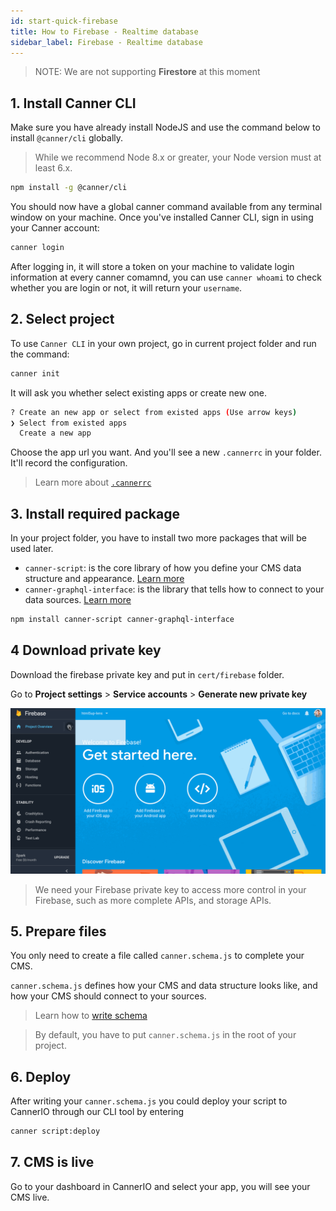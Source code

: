 ```yaml
---
id: start-quick-firebase
title: How to Firebase - Realtime database
sidebar_label: Firebase - Realtime database
---
```


> NOTE: We are not supporting **Firestore** at this moment

## 1. Install Canner CLI

Make sure you have already install NodeJS and use the command below to install `@canner/cli` globally.

> While we recommend Node 8.x or greater, your Node version must at least 6.x.

```sh
npm install -g @canner/cli
```

You should now have a global canner command available from any terminal window on your machine. Once you've installed Canner CLI, sign in using your Canner account:

```sh
canner login
```

After logging in, it will store a token on your machine to validate login information at every canner comamnd, you can use `canner whoami` to check whether you are login or not, it will return your `username`.

## 2. Select project

To use `Canner CLI` in your own project, go in current project folder and run the command:

```sh
canner init
```

It will ask you whether select existing apps or create new one.

```sh
? Create an new app or select from existed apps (Use arrow keys)
❯ Select from existed apps
  Create a new app
```

Choose the app url you want.  And you'll see a new `.cannerrc` in your folder. It'll record the configuration.

> Learn more about [`.cannerrc`](file-cannerrc.md) 

## 3. Install required package

In your project folder, you have to install two more packages that will be used later.

- `canner-script`: is the core library of how you define your CMS data structure and appearance. [Learn more](advance-canner-script.html)
- `canner-graphql-interface`: is the library that tells how to connect to your data sources. [Learn more](guides-connector.html)

```sh
npm install canner-script canner-graphql-interface
```

## 4 Download private key

Download the firebase private key and put in `cert/firebase` folder.

Go to **Project settings** > **Service accounts** > **Generate new private key**

![firebasesdk](/img/firebasesdk.gif)

> We need your Firebase private key to access more control in your Firebase, such as more complete APIs, and storage APIs.


## 5. Prepare files

You only need to create a file called `canner.schema.js` to complete your CMS.

`canner.schema.js` defines how your CMS and data structure looks like, and how your CMS should connect to your sources.

> Learn how to [write schema](guides-writing-schema)

> By default, you have to put `canner.schema.js` in the root of your project.


## 6. Deploy

After writing your `canner.schema.js` you could deploy your script to CannerIO through our CLI tool by entering

```sh
canner script:deploy
```

## 7. CMS is live

Go to your dashboard in CannerIO and select your app, you will see your CMS live.
